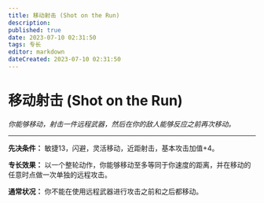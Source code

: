 ```yaml
---
title: 移动射击 (Shot on the Run)
description: 
published: true
date: 2023-07-10 02:31:50
tags: 专长
editor: markdown
dateCreated: 2023-07-10 02:31:50
---
```


# 移动射击 (Shot on the Run)

_你能够移动，射击一件远程武器，然后在你的敌人能够反应之前再次移动。_

* * *

**先决条件：** 敏捷13，闪避，灵活移动，近距射击，基本攻击加值+4。

**专长效果：** 以一个整轮动作，你能够移动至多等同于你速度的距离，并在移动的任意时点做一次单独的远程攻击。

**通常状况：** 你不能在使用远程武器进行攻击之前和之后都移动。

